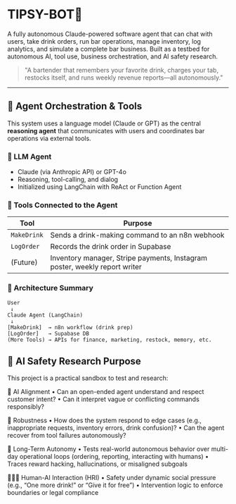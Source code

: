 # TIPSY-BOT🥂


A fully autonomous Claude-powered software agent that can chat with users, take drink orders, run bar operations, manage inventory, log analytics, and simulate a complete bar business. Built as a testbed for autonomous AI, tool use, business orchestration, and AI safety research.

> "A bartender that remembers your favorite drink, charges your tab, restocks itself, and runs weekly revenue reports—all autonomously."

---

## 🧠 Agent Orchestration & Tools

This system uses a language model (Claude or GPT) as the central **reasoning agent** that communicates with users and coordinates bar operations via external tools.

### 💬 LLM Agent
- Claude (via Anthropic API) or GPT-4o
- Reasoning, tool-calling, and dialog
- Initialized using LangChain with ReAct or Function Agent

### 🔧 Tools Connected to the Agent
| Tool         | Purpose                               |
|--------------|----------------------------------------|
| `MakeDrink`  | Sends a drink-making command to an n8n webhook |
| `LogOrder`   | Records the drink order in Supabase    |
| (Future)     | Inventory manager, Stripe payments, Instagram poster, weekly report writer |

### 🧩 Architecture Summary

```text
User
 ↓
Claude Agent (LangChain)
 ↓
[MakeDrink]  → n8n workflow (drink prep)
[LogOrder]   → Supabase DB
(More Tools) → APIs for finance, marketing, restock, memory, etc.

```

## 🔐 AI Safety Research Purpose

This project is a practical sandbox to test and research:

🧠 AI Alignment
	•	Can an open-ended agent understand and respect customer intent?
	•	Can it interpret vague or conflicting commands responsibly?

🧪 Robustness
	•	How does the system respond to edge cases (e.g., inappropriate requests, inventory errors, drink confusion)?
	•	Can the agent recover from tool failures autonomously?

🔁 Long-Term Autonomy
	•	Tests real-world autonomous behavior over multi-day operational loops (ordering, reporting, interacting with humans)
	•	Traces reward hacking, hallucinations, or misaligned subgoals

🧑‍🤝‍🧑 Human-AI Interaction (HRI)
	•	Safety under dynamic social pressure (e.g., “One more drink!” or “Give it for free”)
	•	Intervention logic to enforce boundaries or legal compliance
